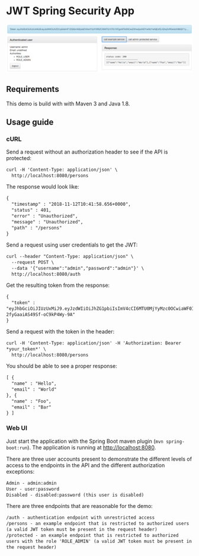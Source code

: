 # JWT Spring Security App

![Screenshot from running application](etc/screenshot-jwt-spring-security-demo.png?raw=true "Screenshot JWT Spring Security Demo")

## Requirements
This demo is build with with Maven 3 and Java 1.8.

## Usage guide

### cURL

Send a request without an authorization header to see if the API is protected:
```
curl -H 'Content-Type: application/json' \
  http://localhost:8080/persons
```

The response would look like:
```
{
  "timestamp" : "2018-11-12T10:41:58.656+0000",
  "status" : 401,
  "error" : "Unauthorized",
  "message" : "Unauthorized",
  "path" : "/persons"
}
```

Send a request using user credentials to get the JWT:
```
curl --header "Content-Type: application/json" \
  --request POST \
  --data '{"username":"admin","password":"admin"}' \
  http://localhost:8080/auth
```

Get the resulting token from the response:
```
{
  "token" : "eyJhbGciOiJIUzUxMiJ9.eyJzdWIiOiJhZG1pbiIsImV4cCI6MTU0MjYyMzc0OCwiaWF0IjoxNTQyMDE4OTQ4fQ.c1N2SjCEu1Z13jSuwG3ax6JUsvHjm2XmprjwzER8C1TYHKe2SnC0nFUdvaPm-2fyGaaiAS49Sf-oC9kP4Wy-9A"
}
```

Send a request with the token in the header:
```
curl -H 'Content-Type: application/json' -H 'Authorization: Bearer *your_token*' \
  http://localhost:8080/persons
```

You should be able to see a proper response:
```
[ {
  "name" : "Hello",
  "email" : "World"
}, {
  "name" : "Foo",
  "email" : "Bar"
} ]
```

### Web UI

Just start the application with the Spring Boot maven plugin (`mvn spring-boot:run`). The application is
running at [http://localhost:8080](http://localhost:8080).

There are three user accounts present to demonstrate the different levels of access to the endpoints in
the API and the different authorization exceptions:
```
Admin - admin:admin
User - user:password
Disabled - disabled:password (this user is disabled)
```

There are three endpoints that are reasonable for the demo:
```
/auth - authentication endpoint with unrestricted access
/persons - an example endpoint that is restricted to authorized users (a valid JWT token must be present in the request header)
/protected - an example endpoint that is restricted to authorized users with the role 'ROLE_ADMIN' (a valid JWT token must be present in the request header)
```


